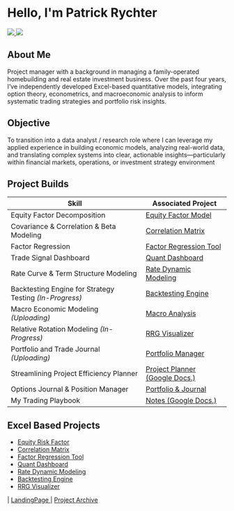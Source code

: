 # Hello, I'm Patrick Rychter 
<p align="left">
  <a href="https://www.linkedin.com/in/patrick-rychter-b86aa3162/">
    <img src="https://img.shields.io/badge/-LinkedIn-0072b1?style=for-the-badge&logo=linkedin&logoColor=white" />
  </a>
  <a href="https://substack.com/@neurotrend">
    <img src="https://img.shields.io/badge/-Substack-orange?style=for-the-badge&logo=substack&logoColor=white" />
  </a>
</p>

## About Me

Project manager with a background in managing a family-operated homebuilding and real estate investment business. Over the past four years, I’ve independently developed Excel-based quantitative models, integrating option theory, econometrics, and macroeconomic analysis to inform systematic trading strategies and portfolio risk insights.

## Objective

To transition into a data analyst / research role where I can leverage my applied experience in building economic models, analyzing real-world data, and translating complex systems into clear, actionable insights—particularly within financial markets, operations, or investment strategy environment

## Project Builds 

| Skill                                         | Associated Project         |
|-----------------------------------------------|----------------------------|
| Equity Factor Decomposition | <a href="https://github.com/PatrickRych/EquityFactor">Equity Factor Model</a>|
| Covariance & Correlation & Beta Modeling | <a href="https://github.com/PatrickRych/Covariance-Correlation-Matrix-/tree/main">Correlation Matrix</a>|
| Factor Regression        | <a href="https://github.com/PatrickRych/Factor-Regression-Tool">Factor Regression Tool</a>|
| Trade Signal Dashboard    | <a href="https://github.com/PatrickRych/Quant-Dashboard">Quant Dashboard </a>|
| Rate Curve & Term Structure Modeling                  | <a href="https://github.com/PatrickRych/Rate-Dynamic-Model">Rate Dynamic Modeling </a>|
| Backtesting Engine for Strategy Testing _(In-Progress)_| <a href="https://github.com/PatrickRych/Backtesting-Engine">Backtesting Engine </a>|
| Macro Economic Modeling _(Uploading)_| <a href="https://github.com/PatrickRych/Macro-Factor-Analysis">Macro Analysis </a>|
| Relative Rotation Modeling _(In-Progress)_| <a href="https://github.com/PatrickRych/RRG-Visualizer">RRG Visualizer </a>|
| Portfolio and Trade Journal _(Uploading)_| <a href="https://github.com/PatrickRych/Portfolio-Manager">Portfolio Manager </a>|
| Streamlining Project Efficiency Planner | <a href="https://docs.google.com/spreadsheets/d/1cGH8DdsKxnilSzRFiGaJpKJU3SX9-lLcmd0VYcglaHc/edit?gid=1307667379#gid=1307667379">Project Planner (Google Docs.) </a>| 
| Options Journal & Position Manager | <a href=""> Portfolio & Journal </a>| 
| My Trading Playbook | <a href="https://docs.google.com/document/d/1zwzJefF5VBCOGWu0TkwmXUbhcaJwWenfWTHzEAhM_b8/edit?tab=t.0"> Notes (Google Docs.)</a>|


## Excel Based Projects
- <a href="https://github.com/PatrickRych/EquityFactor">Equity Risk Factor</a>
- <a href="https://github.com/PatrickRych/Covariance-Correlation-Matrix-/tree/main">Correlation Matrix</a>
- <a href="https://github.com/PatrickRych/Factor-Regression-Tool">Factor Regression Tool</a>
- <a href="https://github.com/PatrickRych/Quant-Dashboard">Quant Dashboard </a>
- <a href="https://github.com/PatrickRych/Rate-Dynamic-Model">Rate Dynamic Modeling </a>
- <a href="https://github.com/PatrickRych/Backtesting-Engine">Backtesting Engine </a>
- <a href="https://github.com/PatrickRych/Macro-Factor-Analysis">RRG Visualizer </a>


| <a href="https://github.com/PatrickRych/Project">LandingPage </a>
| <a href="https://github.com/PatrickRych/Portfolio-Manager">Project Archive </a>
